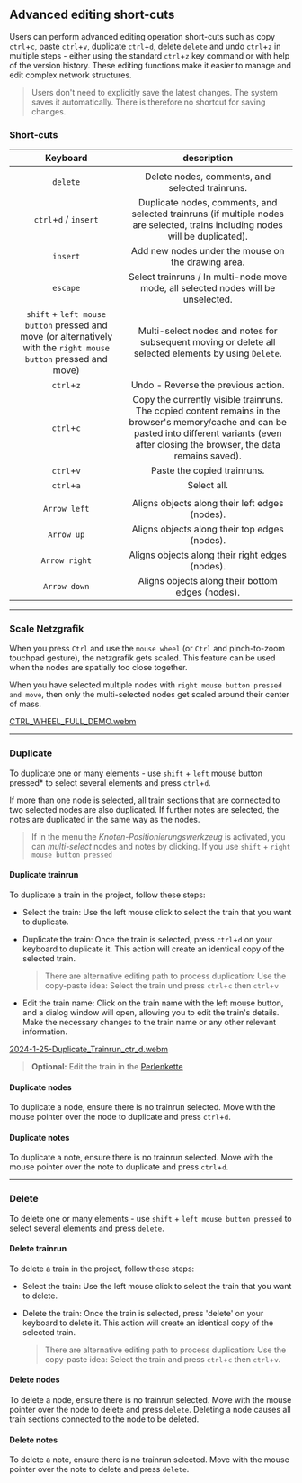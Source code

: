 ## Advanced editing short-cuts

Users can perform advanced editing operation short-cuts such as copy `ctrl`+`c`, paste `ctrl`+`v`,
duplicate `ctrl`+`d`, delete `delete` and undo `ctrl`+`z` in multiple steps - either using the
standard `ctrl`+`z` key command or with help of the version history. These editing functions make it
easier to manage and edit complex network structures.

> Users don't need to explicitly save the latest changes. The system saves it automatically. There is
> therefore no shortcut for saving changes.

### Short-cuts

|                                                     Keyboard                                                     |                                                                                            description                                                                                             |
| :--------------------------------------------------------------------------------------------------------------: | :------------------------------------------------------------------------------------------------------------------------------------------------------------------------------------------------: |
|                                                                                                                  |                                                                                                                                                                                                    |
|                                                     `delete`                                                     |                                                                          Delete nodes, comments, and selected trainruns.                                                                           |
|                                              `ctrl`+`d` / `insert`                                               |                                   Duplicate nodes, comments, and selected trainruns (if multiple nodes are selected, trains including nodes will be duplicated).                                   |
|                                                     `insert`                                                     |                                                                         Add new nodes under the mouse on the drawing area.                                                                         |
|                                                     `escape`                                                     |                                                         Select trainruns / In multi-node move mode, all selected nodes will be unselected.                                                         |
| `shift` + `left mouse button` pressed and move (or alternatively with the `right mouse button` pressed and move) |                                               Multi-select nodes and notes for subsequent moving or delete all selected elements by using `Delete`.                                                |
|                                                    `ctrl`+`z`                                                    |                                                                                Undo - Reverse the previous action.                                                                                 |
|                                                    `ctrl`+`c`                                                    | Copy the currently visible trainruns. The copied content remains in the browser's memory/cache and can be pasted into different variants (even after closing the browser, the data remains saved). |
|                                                    `ctrl`+`v`                                                    |                                                                                    Paste the copied trainruns.                                                                                     |
|                                                    `ctrl`+`a`                                                    |                                                                                            Select all.                                                                                             |
|                                                                                                                  |                                                                                                                                                                                                    |
|                                                   `Arrow left`                                                   |                                                                           Aligns objects along their left edges (nodes).                                                                           |
|                                                    `Arrow up`                                                    |                                                                           Aligns objects along their top edges (nodes).                                                                            |
|                                                  `Arrow right`                                                   |                                                                          Aligns objects along their right edges (nodes).                                                                           |
|                                                   `Arrow down`                                                   |                                                                          Aligns objects along their bottom edges (nodes).                                                                          |

---

### Scale Netzgrafik

When you press `Ctrl` and use the `mouse wheel` (or `Ctrl` and pinch-to-zoom touchpad gesture), the netzgrafik gets scaled. This feature can be used when the nodes are spatially too close together.

When you have selected multiple nodes with `right mouse button pressed and move`, then only the multi-selected nodes get scaled around their center of mass.

[CTRL_WHEEL_FULL_DEMO.webm](https://github.com/user-attachments/assets/1799626a-5e36-46f7-bdeb-f61e43bdbc9d)

---

### Duplicate

To duplicate one or many elements - use `shift` + `left` mouse button pressed\* to select several
elements and press `ctrl`+`d`.

If more than one node is selected, all train sections that are
connected to two selected nodes are also duplicated. If further notes are selected, the notes are
duplicated in the same way as the nodes.

> If in the menu the _Knoten-Positionierungswerkzeug_ is activated, you can _multi-select_ nodes and
> notes by clicking. If you use `shift` + `right mouse button pressed`

#### Duplicate trainrun

To duplicate a train in the project, follow these steps:

- Select the train: Use the left mouse click to select the train that you want to duplicate.
- Duplicate the train: Once the train is selected, press `ctrl`+`d` on your keyboard to duplicate
  it. This action will create an identical copy of the selected train.

  > There are alternative editing path to process duplication: Use the copy-paste idea: Select the
  > train und press `ctrl`+`c` then `ctrl`+`v`

- Edit the train name: Click on the train name with the left mouse button, and a dialog window will
  open, allowing you to edit the train's details. Make the necessary changes to the train name or
  any other relevant information.

[2024-1-25-Duplicate_Trainrun_ctr_d.webm](https://github.com/SchweizerischeBundesbahnen/netzgrafik-editor-frontend/assets/2674075/d04b45e1-c032-4449-a5aa-d7a8f27b43ea)

> **Optional:** Edit the train in the [Perlenkette](#Perlenkette)

#### Duplicate nodes

To duplicate a node, ensure there is no trainrun selected. Move with the mouse pointer over the node
to duplicate and press `ctrl`+`d`.

#### Duplicate notes

To duplicate a note, ensure there is no trainrun selected. Move with the mouse pointer over the note
to duplicate and press `ctrl`+`d`.

---

### Delete

To delete one or many elements - use `shift` + `left mouse button pressed` to select several elements
and press `delete`.

#### Delete trainrun

To delete a train in the project, follow these steps:

- Select the train: Use the left mouse click to select the train that you want to delete.
- Delete the train: Once the train is selected, press 'delete' on your keyboard to delete
  it. This action will create an identical copy of the selected train.

  > There are alternative editing path to process duplication: Use the copy-paste idea: Select
  > the train and press `ctrl`+`c` then `ctrl`+`v`.

#### Delete nodes

To delete a node, ensure there is no trainrun selected. Move with the mouse pointer over the node
to delete and press `delete`. Deleting a node causes all train sections connected to the node to be deleted.

#### Delete notes

To delete a note, ensure there is no trainrun selected. Move with the mouse pointer over the note
to delete and press `delete`.
